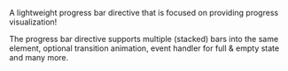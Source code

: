 A lightweight progress bar directive that is focused on providing progress visualization! 

The progress bar directive supports multiple (stacked) bars into the same element, optional transition animation, event handler for full & empty state and many more.
